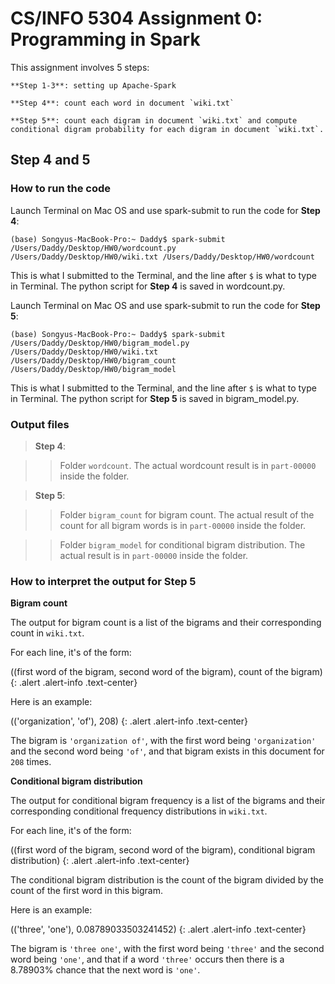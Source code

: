 # CS/INFO 5304 Assignment 0: Programming in Spark

This assignment involves 5 steps:

	**Step 1-3**: setting up Apache-Spark
	
	**Step 4**: count each word in document `wiki.txt`
	
	**Step 5**: count each digram in document `wiki.txt` and compute conditional digram probability for each digram in document `wiki.txt`.

## Step 4 and 5

### How to run the code

Launch Terminal on Mac OS and use spark-submit to run the code for **Step 4**:

```
(base) Songyus-MacBook-Pro:~ Daddy$ spark-submit /Users/Daddy/Desktop/HW0/wordcount.py /Users/Daddy/Desktop/HW0/wiki.txt /Users/Daddy/Desktop/HW0/wordcount
```

This is what I submitted to the Terminal, and the line after `$` is what to type in Terminal. The python script for **Step 4** is saved in wordcount.py.

Launch Terminal on Mac OS and use spark-submit to run the code for **Step 5**:

```
(base) Songyus-MacBook-Pro:~ Daddy$ spark-submit /Users/Daddy/Desktop/HW0/bigram_model.py /Users/Daddy/Desktop/HW0/wiki.txt /Users/Daddy/Desktop/HW0/bigram_count /Users/Daddy/Desktop/HW0/bigram_model
```

This is what I submitted to the Terminal, and the line after `$` is what to type in Terminal. The python script for **Step 5** is saved in bigram_model.py.

### Output files

> **Step 4**:

> > Folder `wordcount`. The actual wordcount result is in `part-00000` inside the folder.

> **Step 5**:

> > Folder `bigram_count` for bigram count. The actual result of the count for all bigram words is in `part-00000` inside the folder.

> > Folder `bigram_model` for conditional bigram distribution. The actual result is in `part-00000` inside the folder.

### How to interpret the output for Step 5

**Bigram count**

The output for bigram count is a list of the bigrams and their corresponding count in `wiki.txt`.

For each line, it's of the form:

((first word of the bigram, second word of the bigram), count of the bigram)
{: .alert .alert-info .text-center}

Here is an example:

(('organization', 'of'), 208)
{: .alert .alert-info .text-center}

The bigram is `'organization of'`, with the first word being `'organization'` and the second word being `'of'`, and that bigram exists in this document for `208` times.

**Conditional bigram distribution**

The output for conditional bigram frequency is a list of the bigrams and their corresponding conditional frequency distributions in `wiki.txt`.

For each line, it's of the form:

((first word of the bigram, second word of the bigram), conditional bigram distribution)
{: .alert .alert-info .text-center}

The conditional bigram distribution is the count of the bigram divided by the count of the first word in this bigram.

Here is an example:

(('three', 'one'), 0.08789033503241452)
{: .alert .alert-info .text-center}

The bigram is `'three one'`, with the first word being `'three'` and the second word being `'one'`, and that if a word `'three'` occurs then there is a 8.78903% chance that the next word is `'one'`.


